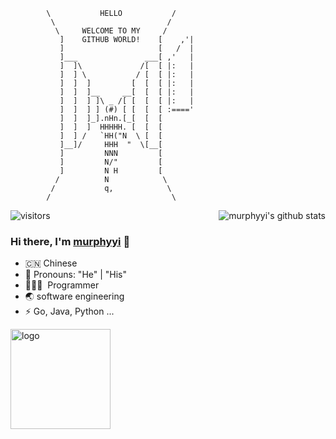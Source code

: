 
```
        \           HELLO           /
         \                         /
          \     WELCOME TO MY     /
           ]    GITHUB WORLD!    [    ,'|
           ]                     [   /  |
           ]___               ___[ ,'   |
           ]  ]\             /[  [ |:   |
           ]  ] \           / [  [ |:   |
           ]  ]  ]         [  [  [ |:   |
           ]  ]  ]__     __[  [  [ |:   |
           ]  ]  ] ]\ _ /[ [  [  [ |:   |
           ]  ]  ] ] (#) [ [  [  [ :===='
           ]  ]  ]_].nHn.[_[  [  [
           ]  ]  ]  HHHHH. [  [  [
           ]  ] /   `HH("N  \ [  [
           ]__]/     HHH  "  \[__[
           ]         NNN         [
           ]         N/"         [
           ]         N H         [
          /          N            \
         /           q,            \
        /                           \
```
![visitors](https://visitor-badge.laobi.icu/badge?page_id=zy84338719.zy84338719)
<img align="right" src="https://github-readme-stats.vercel.app/api?username=zy84338719&show_icons=true&theme=vue" alt="murphyyi's github stats" />

### Hi there, I'm [murphyyi](https://murphyyi.com) 🎉

- 🇨🇳 Chinese
- 👔 Pronouns: "He" | "His"
- 🧑🏻‍💻 &nbsp;Programmer
- 🌏 software engineering
- ⚡ Go, Java, Python ...

<img src="https://github-profile-trophy.vercel.app/?username=zy84338719&theme=flat&column=7&margin-w=10" alt="logo" height="160" align="center" />

<!--
<img align="left" src="https://github-readme-stats.vercel.app/api/top-langs/?username=zy84338719&hide=html" />
  


------------------------------------------

### [我的另一面 ↓](https://github.com/yi-nology)

<a href="http://github.com/yi-nology/ework" target="_blank">![](https://github-readme-stats.vercel.app/api/pin/?username=yi-nology&show_icons=true&theme=radical&layout=compact&show_owner=true&repo=ework)</a>
<a href="http://github.com/yi-nology/go-book" target="_blank">![](https://github-readme-stats.vercel.app/api/pin/?username=yi-nology&show_icons=true&theme=radical&layout=compact&show_owner=true&repo=go-book)</a>
<a href="http://github.com/yi-nology/weibo" target="_blank">![](https://github-readme-stats.vercel.app/api/pin/?username=yi-nology&show_icons=true&theme=radical&layout=compact&show_owner=true&repo=weibo)</a>
<a href="http://github.com/yi-nology/v-bot" target="_blank">![](https://github-readme-stats.vercel.app/api/pin/?username=yi-nology&show_icons=true&theme=radical&layout=compact&show_owner=true&repo=resume-go)</a>

**zy84338719/zy84338719** is a ✨ _special_ ✨ repository because its `README.md` (this file) appears on your GitHub profile.

Here are some ideas to get you started:

- 🔭 I’m currently working on ...
- 🌱 I’m currently learning ...
- 👯 I’m looking to collaborate on ...
- 🤔 I’m looking for help with ...
- 💬 Ask me about ...
- 📫 How to reach me: ...
- 😄 Pronouns: ...
- ⚡ Fun fact: ...
-->
